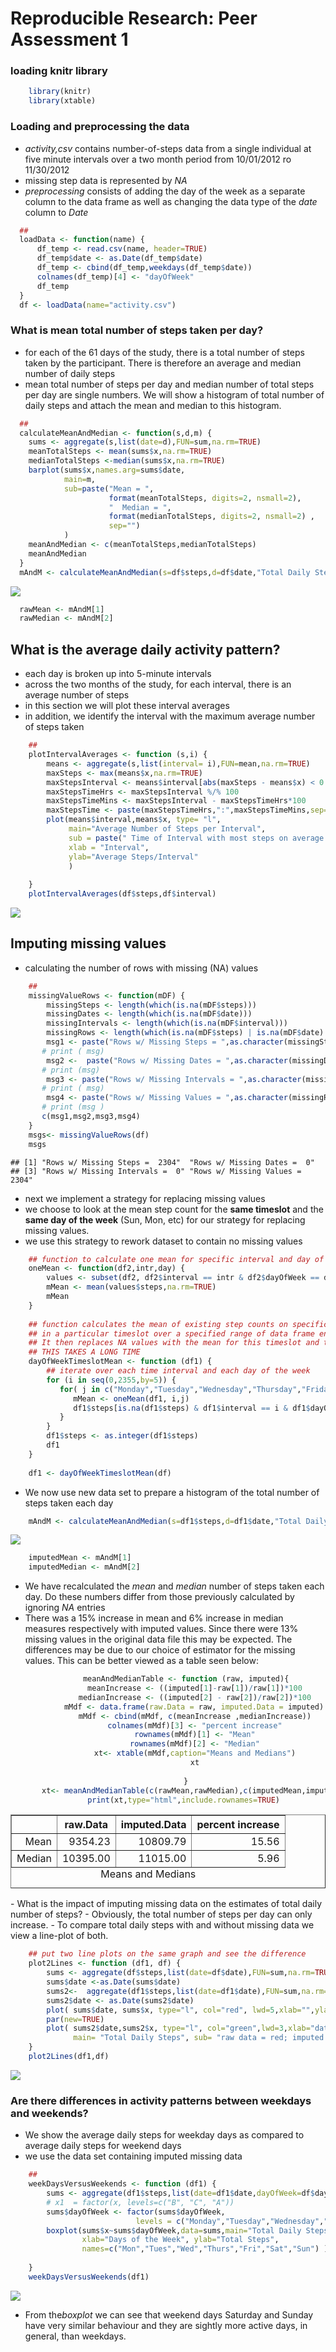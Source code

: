 # Reproducible Research: Peer Assessment 1

### loading knitr library

```r
    library(knitr)
    library(xtable)
```

### Loading and preprocessing the data
 - *activity,csv* contains number-of-steps data from a single individual at five minute intervals over a two month period from 10/01/2012 ro 11/30/2012
  - missing step data is represented by *NA*
  - *preprocessing* consists of adding the day of the week as a separate column to the data frame as well as changing the data type of the *date* column to *Date* 


```r
  ## 
  loadData <- function(name) {
      df_temp <- read.csv(name, header=TRUE)
      df_temp$date <- as.Date(df_temp$date)
      df_temp <- cbind(df_temp,weekdays(df_temp$date)) 
      colnames(df_temp)[4] <- "dayOfWeek"
      df_temp
  }
  df <- loadData(name="activity.csv")
```

### What is mean total number of steps taken per day?
 - for each of the 61 days of the study, there is a total number of steps taken by the participant. There is therefore an average and median number of daily steps
 - mean total number of steps per day and median number of total steps per day  are  single numbers. We will show a histogram of total number of daily steps and attach the mean and median to this histogram.
 

```r
  ## 
  calculateMeanAndMedian <- function(s,d,m) {
    sums <- aggregate(s,list(date=d),FUN=sum,na.rm=TRUE)
    meanTotalSteps <- mean(sums$x,na.rm=TRUE)
    medianTotalSteps <-median(sums$x,na.rm=TRUE)
    barplot(sums$x,names.arg=sums$date, 
            main=m, 
            sub=paste("Mean = ",
                      format(meanTotalSteps, digits=2, nsmall=2),
                      "  Median = ",
                      format(medianTotalSteps, digits=2, nsmall=2) ,
                      sep="")  
            )
    meanAndMedian <- c(meanTotalSteps,medianTotalSteps)
    meanAndMedian
  }
  mAndM <- calculateMeanAndMedian(s=df$steps,d=df$date,"Total Daily Steps Taken")  
```

![](PA1_template_files/figure-html/unnamed-chunk-3-1.png) 

```r
  rawMean <- mAndM[1]
  rawMedian <- mAndM[2]
```

## What is the average daily activity pattern?
 - each day is broken up into 5-minute intervals
 - across the two months of the study, for each  interval, there is an average number of steps
 - in this section we will plot these interval averages
 - in addition, we identify the interval with the maximum average number of steps taken
 

```r
    ##
    plotIntervalAverages <- function (s,i) {
        means <- aggregate(s,list(interval= i),FUN=mean,na.rm=TRUE)
        maxSteps <- max(means$x,na.rm=TRUE)
        maxStepsInterval <- means$interval[abs(maxSteps - means$x) < 0.001]
        maxStepsTimeHrs <- maxStepsInterval %/% 100
        maxStepsTimeMins <- maxStepsInterval - maxStepsTimeHrs*100
        maxStepsTime <- paste(maxStepsTimeHrs,":",maxStepsTimeMins,sep="")
        plot(means$interval,means$x, type= "l",
             main="Average Number of Steps per Interval",
             sub = paste(" Time of Interval with most steps on average ", maxStepsTime,sep=""),
             xlab = "Interval",
             ylab="Average Steps/Interval"
             )
      
    }
    plotIntervalAverages(df$steps,df$interval)
```

![](PA1_template_files/figure-html/unnamed-chunk-4-1.png) 


## Imputing missing values
 - calculating the number of rows with missing (NA) values
 

```r
    ##
    missingValueRows <- function(mDF) {
        missingSteps <- length(which(is.na(mDF$steps)))       
        missingDates <- length(which(is.na(mDF$date)))
        missingIntervals <- length(which(is.na(mDF$interval)))
        missingRows <- length(which(is.na(mDF$steps) | is.na(mDF$date) | is.na(mDF$interval)))
        msg1 <- paste("Rows w/ Missing Steps = ",as.character(missingSteps))
       # print ( msg)
        msg2 <-  paste("Rows w/ Missing Dates = ",as.character(missingDates))
       # print (msg)
        msg3 <- paste("Rows w/ Missing Intervals = ",as.character(missingIntervals))
       # print ( msg)
        msg4 <- paste("Rows w/ Missing Values = ",as.character(missingRows))
       # print (msg )
       c(msg1,msg2,msg3,msg4)
    }    
    msgs<- missingValueRows(df)
    msgs
```

```
## [1] "Rows w/ Missing Steps =  2304"  "Rows w/ Missing Dates =  0"    
## [3] "Rows w/ Missing Intervals =  0" "Rows w/ Missing Values =  2304"
```
  
  - next we implement a strategy for replacing missing values
  - we choose to look at the mean step count for the **same timeslot** and the **same day of the week** (Sun, Mon, etc) for  our strategy for replacing missing values.  
   - we use this strategy to rework dataset to contain no missing values
  

```r
    ## function to calculate one mean for specific interval and day of the week
    oneMean <- function(df2,intr,day) {
        values <- subset(df2, df2$interval == intr & df2$dayOfWeek == day)
        mMean <- mean(values$steps,na.rm=TRUE)
        mMean    
    }
    
    ## function calculates the mean of existing step counts on specific days of the week (ignoring NA entries)
    ## in a particular timeslot over a specified range of data frame entries
    ## It then replaces NA values with the mean for this timeslot and this day of the week
    ## THIS TAKES A LONG TIME
    dayOfWeekTimeslotMean <- function (df1) {
        ## iterate over each time interval and each day of the week
        for (i in seq(0,2355,by=5)) {
           for( j in c("Monday","Tuesday","Wednesday","Thursday","Friday","Saturday","Sunday")) {
              mMean <- oneMean(df1, i,j)
              df1$steps[is.na(df1$steps) & df1$interval == i & df1$dayOfWeek == j] <- mMean          
           }
        } 
        df1$steps <- as.integer(df1$steps)
        df1
    }
    
    df1 <- dayOfWeekTimeslotMean(df)
```

  - We now use new data set to prepare a histogram of the total number of steps taken each day


```r
    mAndM <- calculateMeanAndMedian(s=df1$steps,d=df1$date,"Total Daily Steps Taken; Imputing Missing Values")
```

![](PA1_template_files/figure-html/unnamed-chunk-7-1.png) 

```r
    imputedMean <- mAndM[1]
    imputedMedian <- mAndM[2]
```

  - We have recalculated the *mean* and *median* number of steps taken each day. Do these numbers differ from those previously calculated by ignoring *NA* entries
  - There was a 15% increase in mean and 6% increase in median measures  respectively with imputed values. Since there were 13% missing values in the original data file this may be expected. The differences may be due to our choice of estimator for  the missing values. This can be better viewed as a table seen below:
<center>


```r
        meanAndMedianTable <- function (raw, imputed){
            meanIncrease <- ((imputed[1]-raw[1])/raw[1])*100
            medianIncrease <- ((imputed[2] - raw[2])/raw[2])*100
            mMdf <- data.frame(raw.Data = raw, imputed.Data = imputed)  #, increase < c(meanIncrease,medianIncrease))
            mMdf <- cbind(mMdf, c(meanIncrease ,medianIncrease))
            colnames(mMdf)[3] <- "percent increase"
            rownames(mMdf)[1] <- "Mean"
            rownames(mMdf)[2] <- "Median"
            xt<- xtable(mMdf,caption="Means and Medians")
            xt
            
        }
       xt<- meanAndMedianTable(c(rawMean,rawMedian),c(imputedMean,imputedMedian))
       print(xt,type="html",include.rownames=TRUE)
```

<!-- html table generated in R 3.1.2 by xtable 1.7-4 package -->
<!-- Sun Feb 15 16:22:26 2015 -->
<table border=1>
<caption align="bottom"> Means and Medians </caption>
<tr> <th>  </th> <th> raw.Data </th> <th> imputed.Data </th> <th> percent increase </th>  </tr>
  <tr> <td align="right"> Mean </td> <td align="right"> 9354.23 </td> <td align="right"> 10809.79 </td> <td align="right"> 15.56 </td> </tr>
  <tr> <td align="right"> Median </td> <td align="right"> 10395.00 </td> <td align="right"> 11015.00 </td> <td align="right"> 5.96 </td> </tr>
   </table>
  

</center>
  - What is the impact of imputing missing data on the estimates of total daily number of steps?
- Obviously, the total number of steps per day can only increase. 
- To compare total daily steps with and without missing data we view a line-plot of both.
  

```r
    ## put two line plots on the same graph and see the difference
    plot2Lines <- function (df1, df) {
        sums <- aggregate(df$steps,list(date=df$date),FUN=sum,na.rm=TRUE)
        sums$date <-as.Date(sums$date)
        sums2<-  aggregate(df1$steps,list(date=df1$date),FUN=sum,na.rm=TRUE)
        sums2$date <- as.Date(sums2$date)
        plot( sums$date, sums$x, type="l", col="red", lwd=5,xlab="",ylab="")
        par(new=TRUE)
        plot( sums2$date,sums2$x, type="l", col="green",lwd=3,xlab="date", ylab="total steps", 
              main= "Total Daily Steps", sub= "raw data = red; imputed missing data = green" )    
    }
    plot2Lines(df1,df)
```

![](PA1_template_files/figure-html/unnamed-chunk-9-1.png) 
  

### Are there differences in activity patterns between weekdays and weekends?
 - We show the average daily steps for weekday days as compared to average daily steps for weekend days
 - we use the data set containing imputed missing data


```r
    ## 
    weekDaysVersusWeekends <- function (df1) {
        sums <- aggregate(df1$steps,list(date=df1$date,dayOfWeek=df$dayOfWeek),FUN=sum,na.rm=TRUE)
        # x1  = factor(x, levels=c("B", "C", "A"))
        sums$dayOfWeek <- factor(sums$dayOfWeek, 
                            levels = c("Monday","Tuesday","Wednesday","Thursday","Friday","Saturday","Sunday"))
        boxplot(sums$x~sums$dayOfWeek,data=sums,main="Total Daily Steps", 
                xlab="Days of the Week", ylab="Total Steps", 
                names=c("Mon","Tues","Wed","Thurs","Fri","Sat","Sun") ) 
        
    }
    weekDaysVersusWeekends(df1)
```

![](PA1_template_files/figure-html/unnamed-chunk-10-1.png) 

 - From the*boxplot* we can see that weekend days Saturday and Sunday have very similar behaviour and they are sightly more active days, in general, than weekdays.
 
